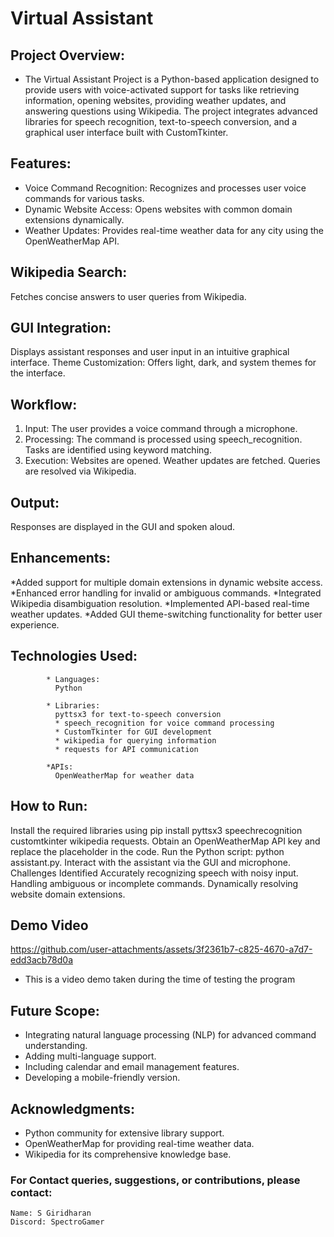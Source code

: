 # Virtual Assistant 

## Project Overview:

 - The Virtual Assistant Project is a  Python-based application designed to provide users with voice-activated support for tasks like retrieving information, opening websites, providing weather updates, and answering questions using Wikipedia. 
The project integrates advanced libraries for speech recognition, text-to-speech conversion, and a graphical user interface built with CustomTkinter.

## Features:

  * Voice Command Recognition: Recognizes and processes user voice commands for various tasks.
  * Dynamic Website Access: Opens websites with common domain extensions dynamically.
  * Weather Updates: Provides real-time weather data for any city using the OpenWeatherMap API.
  
## Wikipedia Search: 

  Fetches concise answers to user queries from Wikipedia.
  
## GUI Integration: 

  Displays assistant responses and user input in an intuitive graphical interface.
  Theme Customization: Offers light, dark, and system themes for the interface.
  
## Workflow:
  1) Input:
    The user provides a voice command through a      microphone.
  2) Processing:
    The command is processed using speech_recognition.
    Tasks are identified using keyword matching.  
  3) Execution:
    Websites are opened.
    Weather updates are fetched.
    Queries are resolved via Wikipedia.
      
## Output: 
  Responses are displayed in the GUI and spoken aloud.
  
## Enhancements:
 *Added support for multiple domain extensions in dynamic website access.
 *Enhanced error handling for invalid or ambiguous commands.
 *Integrated Wikipedia disambiguation  resolution.
 *Implemented API-based real-time weather updates.
 *Added GUI theme-switching functionality for better user experience.

## Technologies Used:
            * Languages:
              Python
              
            * Libraries:
              pyttsx3 for text-to-speech conversion
              * speech_recognition for voice command processing
              * CustomTkinter for GUI development
              * wikipedia for querying information
              * requests for API communication
              
            *APIs:
              OpenWeatherMap for weather data
  
## How to Run:
  Install the required libraries using pip install pyttsx3 speechrecognition customtkinter wikipedia requests.
  Obtain an OpenWeatherMap API key and replace the placeholder in the code.
  Run the Python script: python assistant.py.
  Interact with the assistant via the GUI and microphone.
  Challenges Identified
  Accurately recognizing speech with noisy input.
  Handling ambiguous or incomplete commands.
  Dynamically resolving website domain extensions.
  
## Demo Video
 https://github.com/user-attachments/assets/3f2361b7-c825-4670-a7d7-edd3acb78d0a

- This is a video demo taken during the time of testing the program

## Future Scope:
   - Integrating natural language processing (NLP) for advanced command understanding.
   - Adding multi-language support.
   - Including calendar and email management features.
   - Developing a mobile-friendly version.
  
## Acknowledgments:
   - Python community for extensive library support.
   - OpenWeatherMap for providing real-time weather data.
   - Wikipedia for its comprehensive knowledge base.
  
### For Contact queries, suggestions, or contributions, please contact:
    Name: S Giridharan 
    Discord: SpectroGamer
